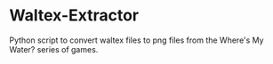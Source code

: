 # Waltex-Extractor
Python script to convert waltex files to png files from the Where's My Water? series of games.
